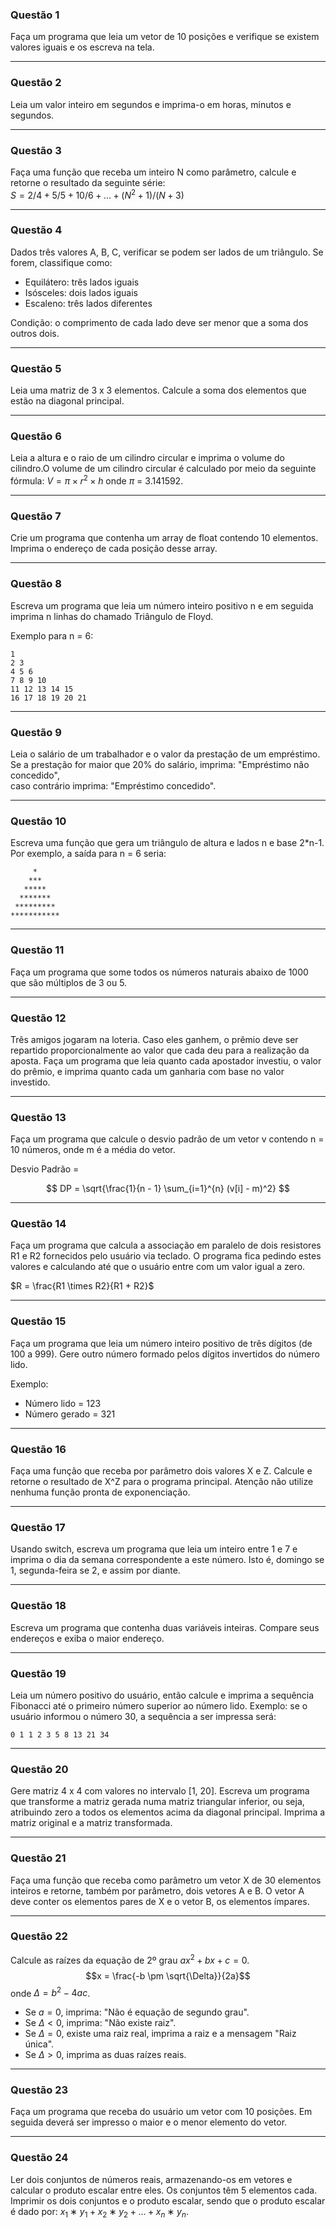 ### Questão 1
Faça um programa que leia um vetor de 10 posições e verifique se existem valores iguais e os escreva na tela.

---

### Questão 2
Leia um valor inteiro em segundos e imprima-o em horas, minutos e segundos.  

---

### Questão 3
Faça uma função que receba um inteiro N como parâmetro, calcule e retorne o resultado da seguinte série:  
$S = 2/4 + 5/5 + 10/6 + ...+ (N^2 + 1)/(N + 3)$

---

### Questão 4
Dados três valores A, B, C, verificar se podem ser lados de um triângulo. Se forem, classifique como:  

- Equilátero: três lados iguais  
- Isósceles: dois lados iguais  
- Escaleno: três lados diferentes  

Condição: o comprimento de cada lado deve ser menor que a soma dos outros dois.

---

### Questão 5
Leia uma matriz de 3 x 3 elementos. Calcule a soma dos elementos que estão na diagonal principal.

---

### Questão 6
Leia a altura e o raio de um cilindro circular e imprima o volume do cilindro.O volume de um cilindro circular é calculado por meio da seguinte fórmula:  $V = \pi \times r^2 \times h$ onde $\pi$ = 3.141592.

---

### Questão 7
Crie um programa que contenha um array de float contendo 10 elementos. Imprima o
endereço de cada posição desse array.

---

### Questão 8
Escreva um programa que leia um número inteiro positivo n e em seguida imprima n linhas do chamado Triângulo de Floyd.  

Exemplo para n = 6:  

```
1
2 3
4 5 6
7 8 9 10
11 12 13 14 15
16 17 18 19 20 21
```

---

### Questão 9
Leia o salário de um trabalhador e o valor da prestação de um empréstimo. Se a prestação for maior que 20% do salário, imprima: "Empréstimo não concedido",  
caso contrário imprima: "Empréstimo concedido".

---

### Questão 10
Escreva uma função que gera um triângulo de altura e lados n e base 2*n-1. Por exemplo, a saída para n = 6 seria:

```
     *
    ***
   *****
  *******
 *********
***********
```
---

### Questão 11
Faça um programa que some todos os números naturais abaixo de 1000 que são múltiplos de 3 ou 5.

---

### Questão 12
Três amigos jogaram na loteria. Caso eles ganhem, o prêmio deve ser repartido proporcionalmente ao valor que cada deu para a realização da aposta. Faça um programa que leia quanto cada apostador investiu, o valor do prêmio, e imprima quanto cada um ganharia com base no valor investido.

---

### Questão 13
Faça um programa que calcule o desvio padrão de um vetor v contendo n = 10 números, onde m é a média do vetor.

Desvio Padrão =

$$
DP = \sqrt{\frac{1}{n - 1} \sum_{i=1}^{n} (v[i] - m)^2}
$$

---

### Questão 14
Faça um programa que calcula a associação em paralelo de dois resistores R1 e R2 fornecidos pelo usuário via teclado. O programa fica pedindo estes valores e calculando até que o usuário entre com um valor igual a zero.

$R = \frac{R1 \times R2}{R1 + R2}$

---

### Questão 15
Faça um programa que leia um número inteiro positivo de três dígitos (de 100 a 999). Gere outro número formado pelos dígitos invertidos do número lido.  

Exemplo:  
- Número lido = 123  
- Número gerado = 321

---

### Questão 16
Faça uma função que receba por parâmetro dois valores X e Z. Calcule e retorne o resultado de X^Z para o programa principal. Atenção não utilize nenhuma função pronta de exponenciação.

---

### Questão 17
Usando switch, escreva um programa que leia um inteiro entre 1 e 7 e imprima o dia da semana correspondente a este número. Isto é, domingo se 1, segunda-feira se 2, e assim por diante.

---

### Questão 18
Escreva um programa que contenha duas variáveis inteiras. Compare seus endereços e
exiba o maior endereço.

---

### Questão 19
Leia um número positivo do usuário, então calcule e imprima a sequência Fibonacci até o primeiro número superior ao número lido. Exemplo: se o usuário informou o número 30, a sequência a ser impressa será:

`0 1 1 2 3 5 8 13 21 34`

---

### Questão 20
Gere matriz 4 x 4 com valores no intervalo [1, 20]. Escreva um programa que transforme a matriz gerada numa matriz triangular inferior, ou seja, atribuindo zero a todos os elementos acima da diagonal principal. Imprima a matriz original e a matriz transformada.

---

### Questão 21
Faça uma função que receba como parâmetro um vetor X de 30 elementos inteiros e retorne, também por parâmetro, dois vetores A e B. O vetor A deve conter os elementos pares de X e o vetor B, os elementos ímpares.

---

### Questão 22
Calcule as raízes da equação de 2º grau $ax^2 + bx + c = 0$.
$$x = \frac{-b \pm \sqrt{\Delta}}{2a}$$
onde $\Delta = b^2 - 4ac$.

- Se $a = 0$, imprima: "Não é equação de segundo grau".  
- Se $\Delta < 0$, imprima: "Não existe raiz".  
- Se $\Delta = 0$, existe uma raiz real, imprima a raiz e a mensagem "Raiz única".  
- Se $\Delta > 0$, imprima as duas raízes reais.

---

### Questão 23
Faça um programa que receba do usuário um vetor com 10 posições. Em seguida deverá ser impresso o maior e o menor elemento do vetor.

---

### Questão 24
Ler dois conjuntos de números reais, armazenando-os em vetores e calcular o produto escalar entre eles. Os conjuntos têm 5 elementos cada. Imprimir os dois conjuntos e o produto escalar, sendo que o produto escalar é dado por: $x_1 ∗ y_1 + x_2 ∗ y_2 + ... + x_n ∗ y_n$.